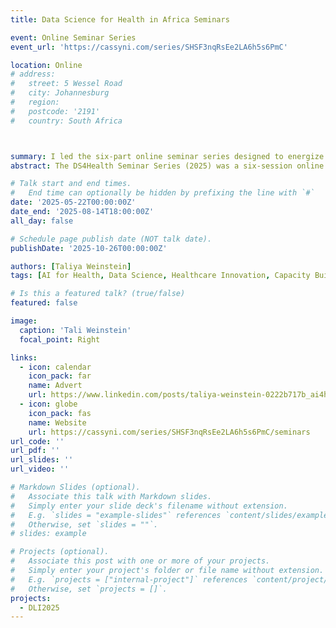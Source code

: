 ```yaml
---
title: Data Science for Health in Africa Seminars

event: Online Seminar Series 
event_url: 'https://cassyni.com/series/SHSF3nqRsEe2LA6h5s6PmC'

location: Online
# address:
#   street: 5 Wessel Road 
#   city: Johannesburg
#   region: 
#   postcode: '2191'
#   country: South Africa 



summary: I led the six-part online seminar series designed to energize and connect participants ahead of the Data Science for Health Workshop at the Deep Learning Indaba 2025. The series equipped attendees with the context, ideas, and community needed to get the most out of the in-person event in Kigali.
abstract: The DS4Health Seminar Series (2025) was a six-session online precursor to the 21 August workshop at the Deep Learning Indaba. Spanning from 22 May through 14 August, the series features curated talks and interactive discussions with leading voices in African health data science, covering themes such as machine-learning for diagnostics, neuroAI,sensor development and deployment in low-resource settings. Each three-weekly session brought together practitioners and researchers to deepen their knowledge, sharpen their questions, and build peer networks ahead of the in-person event. As Programming Chair, I organised the seminars, hosted and facilitated the live Q&A. Participants who attended 60% of the sessions earned a certificate of participation, and the most thoughtful question submitted across the series will received a prize to honour the spirit of inquiry, innovation, and African-led impact at the heart of DS4Health.

# Talk start and end times.
#   End time can optionally be hidden by prefixing the line with `#`
date: '2025-05-22T00:00:00Z'
date_end: '2025-08-14T18:00:00Z'
all_day: false

# Schedule page publish date (NOT talk date).
publishDate: '2025-10-26T00:00:00Z'

authors: [Taliya Weinstein]
tags: [AI for Health, Data Science, Healthcare Innovation, Capacity Building, Community Engagement, African Research, Leadership, Seminar Series, Event Hosting]

# Is this a featured talk? (true/false)
featured: false

image:
  caption: 'Tali Weinstein'
  focal_point: Right

links:
  - icon: calendar
    icon_pack: far
    name: Advert
    url: https://www.linkedin.com/posts/taliya-weinstein-0222b717b_ai4health-deeplearningindaba-dshealthcare-activity-7329983429238853632-pMVj?utm_source=share&utm_medium=member_desktop&rcm=ACoAACqUsloBag9mXbm5f-mMxS0riu1t-_Z_M0c
  - icon: globe
    icon_pack: fas
    name: Website
    url: https://cassyni.com/series/SHSF3nqRsEe2LA6h5s6PmC/seminars
url_code: ''
url_pdf: ''
url_slides: ''
url_video: ''

# Markdown Slides (optional).
#   Associate this talk with Markdown slides.
#   Simply enter your slide deck's filename without extension.
#   E.g. `slides = "example-slides"` references `content/slides/example-slides.md`.
#   Otherwise, set `slides = ""`.
# slides: example

# Projects (optional).
#   Associate this post with one or more of your projects.
#   Simply enter your project's folder or file name without extension.
#   E.g. `projects = ["internal-project"]` references `content/project/deep-learning/index.md`.
#   Otherwise, set `projects = []`.
projects:
  - DLI2025
---
```

